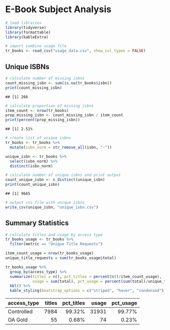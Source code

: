 E-Book Subject Analysis
================

``` r
# load libraries
library(tidyverse)
library(formattable)
library(kableExtra)
```

``` r
# import combine usage file
tr_books <- read_csv("usage_data.csv", show_col_types = FALSE)
```

## Unique ISBNs

``` r
# calculate number of missing isbns
count_missing_isbn <- sum(is.na(tr_books$isbn))
print(count_missing_isbn)
```

    ## [1] 266

``` r
# calculate proportion of missing isbns
item_count <- nrow(tr_books)
prop_missing_isbn <- count_missing_isbn / item_count
print(percent(prop_missing_isbn))
```

    ## [1] 2.51%

``` r
# create list of unique isbns
tr_books <- tr_books %>%
  mutate(isbn_norm = str_remove_all(isbn, "-"))

unique_isbn <- tr_books %>%
  select(isbn_norm) %>%
  distinct(isbn_norm)

# calculate number of unique isbns and print output
count_unique_isbn <- n_distinct(unique_isbn)
print(count_unique_isbn)
```

    ## [1] 9665

``` r
# output cvs file with unique isbns
write_csv(unique_isbn, "unique_isbn.csv")
```

## Summary Statistics

``` r
# calculate titles and usage by access type
tr_books_usage <- tr_books %>%
  filter(metric == "Unique Title Requests")

item_count_usage = nrow(tr_books_usage)
unique_title_requests = sum(tr_books_usage$total)

tr_books_usage %>%
  group_by(access_type) %>%
  summarize(titles = n(), pct_titles = percent(n()/item_count_usage),
            usage = sum(total), pct_usage = percent(sum(total)/unique_title_requests)) %>%
  kbl() %>%
  kable_styling(bootstrap_options = c("striped", "hover", "condensed"))
```

<table class="table table-striped table-hover table-condensed" style="margin-left: auto; margin-right: auto;">
<thead>
<tr>
<th style="text-align:left;">
access_type
</th>
<th style="text-align:right;">
titles
</th>
<th style="text-align:right;">
pct_titles
</th>
<th style="text-align:right;">
usage
</th>
<th style="text-align:right;">
pct_usage
</th>
</tr>
</thead>
<tbody>
<tr>
<td style="text-align:left;">
Controlled
</td>
<td style="text-align:right;">
7984
</td>
<td style="text-align:right;">
99.32%
</td>
<td style="text-align:right;">
31931
</td>
<td style="text-align:right;">
99.77%
</td>
</tr>
<tr>
<td style="text-align:left;">
OA Gold
</td>
<td style="text-align:right;">
55
</td>
<td style="text-align:right;">
0.68%
</td>
<td style="text-align:right;">
74
</td>
<td style="text-align:right;">
0.23%
</td>
</tr>
</tbody>
</table>
